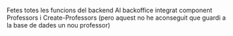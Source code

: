 Fetes totes les funcions del backend
Al backoffice integrat component Professors i Create-Professors (pero aquest no he aconseguit que guardi a la base de dades un nou professor)
